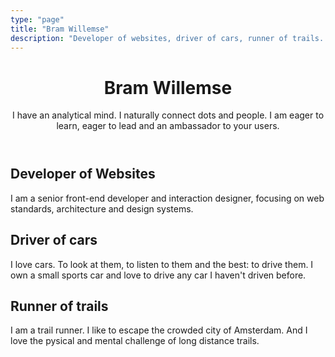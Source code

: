 ```yaml
---
type: "page"
title: "Bram Willemse"
description: "Developer of websites, driver of cars, runner of trails. Bram is a senior front-end developer and interaction designer."
---
```


<header class="pillar pillar--header">
    <h1>Bram Willemse</h1>
    <p class="pillar--header__intro">I have an analytical mind. I naturally connect dots and people. I am eager to learn, eager to lead and an ambassador to your users.</p>
</header>

<article class="pillar">
    <h1>Developer of Websites</h1>
    <p>I am a senior front-end developer and interaction designer, focusing on web standards, architecture and design systems.</p>
</article>

<article class="pillar">
    <h1>Driver of cars</h1>
    <p>I love cars. To look at them, to listen to them and the best: to drive them. I own a small sports car and love to drive any car I haven't driven before.</p>
</article>

<article class="pillar">
    <h1>Runner of trails</h1>
    <p>I am a trail runner. I like to escape the crowded city of Amsterdam. And I love the pysical and mental challenge of long distance trails.</p>
</article>
